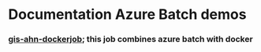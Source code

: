 # Documentation Azure Batch demos

### [gis-ahn-dockerjob](gis-ahndockerjob/README.md); this job combines azure batch with docker
